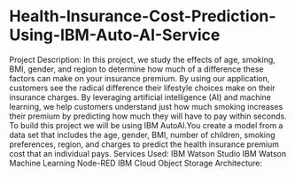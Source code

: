 # Health-Insurance-Cost-Prediction-Using-IBM-Auto-AI-Service
Project Description:  In this project, we study the effects of age, smoking, BMI, gender, and region to determine how much of a difference these factors can make on your insurance premium. By using our application, customers see the radical difference their lifestyle choices make on their insurance charges. By leveraging artificial intelligence (AI) and machine learning, we help customers understand just how much smoking increases their premium by predicting how much they will have to pay within seconds.  To build this project we will be using  IBM AutoAI.You create a model from a data set that includes the age, gender, BMI, number of children, smoking preferences, region, and charges to predict the health insurance premium cost that an individual pays.  Services Used: IBM Watson Studio IBM Watson Machine Learning Node-RED IBM Cloud Object Storage Architecture:
